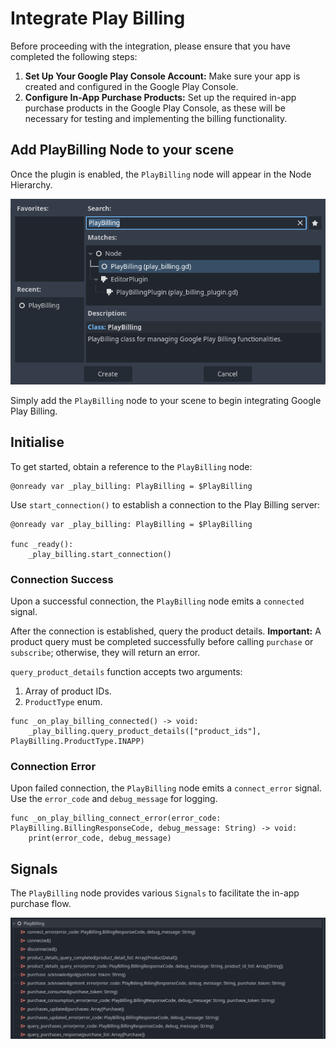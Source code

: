 # Integrate Play Billing

Before proceeding with the integration, please ensure that you have completed the following steps:

1. **Set Up Your Google Play Console Account:** Make sure your app is created and configured in the Google Play Console.
2. **Configure In-App Purchase Products:** Set up the required in-app purchase products in the Google Play Console, as these will be necessary for testing and implementing the billing functionality.

## Add PlayBilling Node to your scene

Once the plugin is enabled, the `PlayBilling` node will appear in the Node Hierarchy.

![Add PlayBilling Node](assets/add_play_billing.png)

Simply add the `PlayBilling` node to your scene to begin integrating Google Play Billing.


## Initialise

To get started, obtain a reference to the `PlayBilling` node:

```gdscript
@onready var _play_billing: PlayBilling = $PlayBilling
```

Use `start_connection()` to establish a connection to the Play Billing server:

```gdscript
@onready var _play_billing: PlayBilling = $PlayBilling

func _ready():
	_play_billing.start_connection()
```

### Connection Success

Upon a successful connection, the `PlayBilling` node emits a `connected` signal.

After the connection is established, query the product details. **Important:** A product query must be completed successfully before calling `purchase` or `subscribe`; otherwise, they will return an error.

`query_product_details` function accepts two arguments:

1. Array of product IDs.
2. `ProductType` enum.

```gdscript
func _on_play_billing_connected() -> void:
    _play_billing.query_product_details(["product_ids"], PlayBilling.ProductType.INAPP)
```

### Connection Error

Upon failed connection, the `PlayBilling` node emits a `connect_error` signal. Use the `error_code` and `debug_message` for logging.

```gdscript
func _on_play_billing_connect_error(error_code: PlayBilling.BillingResponseCode, debug_message: String) -> void:
	print(error_code, debug_message)
```


## Signals
 
The `PlayBilling` node provides various `Signals` to facilitate the in-app purchase flow.

![Add PlayBilling Node](assets/signals.png)